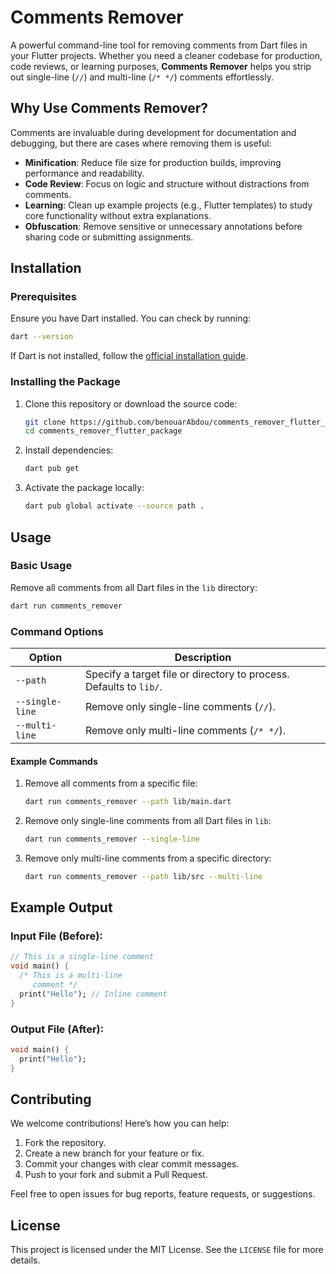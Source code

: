 # Comments Remover

A powerful command-line tool for removing comments from Dart files in your Flutter projects. Whether you need a cleaner codebase for production, code reviews, or learning purposes, **Comments Remover** helps you strip out single-line (`//`) and multi-line (`/* */`) comments effortlessly.

## Why Use Comments Remover?

Comments are invaluable during development for documentation and debugging, but there are cases where removing them is useful:

- **Minification**: Reduce file size for production builds, improving performance and readability.
- **Code Review**: Focus on logic and structure without distractions from comments.
- **Learning**: Clean up example projects (e.g., Flutter templates) to study core functionality without extra explanations.
- **Obfuscation**: Remove sensitive or unnecessary annotations before sharing code or submitting assignments.

## Installation

### Prerequisites
Ensure you have Dart installed. You can check by running:
```bash
dart --version
```
If Dart is not installed, follow the [official installation guide](https://dart.dev/get-dart).

### Installing the Package

1. Clone this repository or download the source code:
   ```bash
   git clone https://github.com/benouarAbdou/comments_remover_flutter_package
   cd comments_remover_flutter_package
   ```
2. Install dependencies:
   ```bash
   dart pub get
   ```
3. Activate the package locally:
   ```bash
   dart pub global activate --source path .
   ```

## Usage

### Basic Usage

Remove all comments from all Dart files in the `lib` directory:
```bash
dart run comments_remover
```

### Command Options

| Option | Description |
|--------|-------------|
| `--path` | Specify a target file or directory to process. Defaults to `lib/`. |
| `--single-line` | Remove only single-line comments (`//`). |
| `--multi-line`  | Remove only multi-line comments (`/* */`). |

#### Example Commands

1. Remove all comments from a specific file:
   ```bash
   dart run comments_remover --path lib/main.dart
   ```

2. Remove only single-line comments from all Dart files in `lib`:
   ```bash
   dart run comments_remover --single-line
   ```

3. Remove only multi-line comments from a specific directory:
   ```bash
   dart run comments_remover --path lib/src --multi-line
   ```


## Example Output

### Input File (Before):
```dart
// This is a single-line comment
void main() {
  /* This is a multi-line
     comment */
  print("Hello"); // Inline comment
}
```

### Output File (After):
```dart
void main() {
  print("Hello");
}
```

## Contributing

We welcome contributions! Here’s how you can help:

1. Fork the repository.
2. Create a new branch for your feature or fix.
3. Commit your changes with clear commit messages.
4. Push to your fork and submit a Pull Request.

Feel free to open issues for bug reports, feature requests, or suggestions.

## License

This project is licensed under the MIT License. See the `LICENSE` file for more details.
